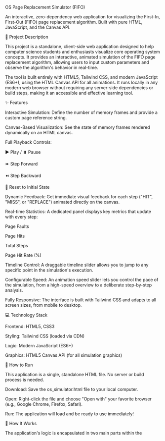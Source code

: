 OS Page Replacement Simulator (FIFO)

An interactive, zero-dependency web application for visualizing the First-In, First-Out (FIFO) page replacement algorithm. Built with pure HTML, JavaScript, and the Canvas API.

📖 Project Description

This project is a standalone, client-side web application designed to help computer science students and enthusiasts visualize core operating system concepts. It provides an interactive, animated simulation of the FIFO page replacement algorithm, allowing users to input custom parameters and observe the algorithm's behavior in real-time.

The tool is built entirely with HTML5, Tailwind CSS, and modern JavaScript (ES6+), using the HTML Canvas API for all animations. It runs locally in any modern web browser without requiring any server-side dependencies or build steps, making it an accessible and effective learning tool.

✨ Features

Interactive Simulation: Define the number of memory frames and provide a custom page reference string.

Canvas-Based Visualization: See the state of memory frames rendered dynamically on an HTML canvas.

Full Playback Controls:

▶️ Play / ⏸️ Pause

⏩ Step Forward

⏪ Step Backward

🔄 Reset to Initial State

Dynamic Feedback: Get immediate visual feedback for each step ("HIT", "MISS", or "REPLACE") animated directly on the canvas.

Real-time Statistics: A dedicated panel displays key metrics that update with every step:

Page Faults

Page Hits

Total Steps

Page Hit Rate (%)

Timeline Control: A draggable timeline slider allows you to jump to any specific point in the simulation's execution.

Configurable Speed: An animation speed slider lets you control the pace of the simulation, from a high-speed overview to a deliberate step-by-step analysis.

Fully Responsive: The interface is built with Tailwind CSS and adapts to all screen sizes, from mobile to desktop.

💻 Technology Stack

Frontend: HTML5, CSS3

Styling: Tailwind CSS (loaded via CDN)

Logic: Modern JavaScript (ES6+)

Graphics: HTML5 Canvas API (for all simulation graphics)

🚀 How to Run

This application is a single, standalone HTML file. No server or build process is needed.

Download: Save the os_simulator.html file to your local computer.

Open: Right-click the file and choose "Open with" your favorite browser (e.g., Google Chrome, Firefox, Safari).

Run: The application will load and be ready to use immediately!

🔧 How It Works

The application's logic is encapsulated in two main parts within the <script> tag:

FIFOSimulator Class: A JavaScript class that manages the entire state of the simulation. It handles the logic for page hits, page faults, and frame replacements using a queue (pageQueue) to track the "First-In" page. It also maintains a history stack (history) to enable the "Step Backward" functionality.

UI Controller & Canvas Drawer: The main DOMContentLoaded listener attaches event handlers to all buttons and inputs. It calls the simulator.stepForward() or simulator.stepBackward() methods and then triggers the draw() function. The draw() function reads the state from the simulator object (e.g., simulator.frames) and renders the visual representation onto the HTML canvas.

🔮 Future Improvements

This project provides a solid foundation for a more comprehensive OS simulator. Future enhancements could include:

More Algorithms: Add other page replacement algorithms like LRU (Least Recently Used), Optimal (OPT), and Clock.

Data Export: Add a button to export the execution trace (hits, faults, memory state at each step) as a JSON or CSV file.

Comparative Mode: Allow users to run two algorithms side-by-side with the same reference string to compare their performance directly.

📄 License

This project is open-source and available under the MIT License.
